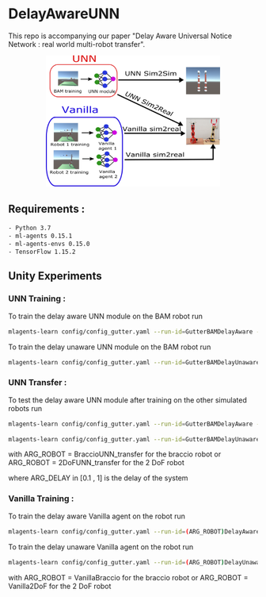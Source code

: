 # DelayAwareUNN


This repo is accompanying our paper "Delay Aware Universal Notice Network : real world multi-robot transfer".

<p align="center">
  <img src="/Ressources/transfert.png" width=70% />
</p>
<p align="center">
  
</p>

## Requirements :
	- Python 3.7
	- ml-agents 0.15.1 
	- ml-agents-envs 0.15.0
	- TensorFlow 1.15.2



## Unity Experiments

### UNN Training : 

To train the delay aware UNN module on the BAM robot run
```bash
mlagents-learn config/config_gutter.yaml --run-id=GutterBAMDelayAware --train  --env=env/MAC/BAM_training --width=756 --height=756 --time-scale 10  --env-args --aware 0
```

To train the delay unaware UNN module on the BAM robot run
```bash
mlagents-learn config/config_gutter.yaml --run-id=GutterBAMDelayUnaware --train  --env=env/MAC/BAM_training --width=756 --height=756 --time-scale 10  --env-args --aware 1
```

### UNN Transfer : 

To test the delay aware UNN module after training on the other simulated robots run 
```bash
mlagents-learn config/config_gutter.yaml --run-id=GutterBAMDelayAware --load  --env=env/MAC/ARG_ROBOT --width=756 --height=756 --time-scale 10  --env-args --delay ARG_DELAY --aware 0 
```

```bash
mlagents-learn config/config_gutter.yaml --run-id=GutterBAMDelayUnaware --load  --env=env/MAC/ARG_ROBOT --width=756 --height=756 --time-scale 10  --env-args --delay ARG_DELAY --aware 1
```

with 	ARG_ROBOT = BraccioUNN_transfer for the braccio robot or
		ARG_ROBOT = 2DoFUNN_transfer for the 2 DoF robot

where   ARG_DELAY in [0.1 , 1] is the delay of the system
		
### Vanilla Training : 

To train the delay aware Vanilla agent on the robot run

```bash
mlagents-learn config/config_gutter.yaml --run-id=(ARG_ROBOT)DelayAware --train  --env=env/MAC/ARG_ROBOT --width=756 --height=756 --time-scale 10  --env-args --aware 0
```

To train the delay unaware Vanilla agent on the robot run

```bash
mlagents-learn config/config_gutter.yaml --run-id=(ARG_ROBOT)DelayUnaware --train  --env=env/MAC/ARG_ROBOT --width=756 --height=756 --time-scale 10  --env-args --aware 1
```

with 	ARG_ROBOT = VanillaBraccio for the braccio robot or
		ARG_ROBOT = Vanilla2DoF for the 2 DoF robot
